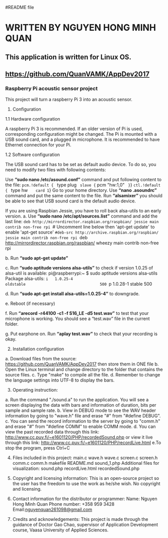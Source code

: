 #README file

# WRITTEN BY NGUYEN HONG MINH QUAN

## This application is written for Linux OS. 

## https://github.com/QuanVAMK/AppDev2017

### Raspberry Pi acoustic sensor project

This project will turn a raspberry Pi 3 into an acoustic sensor.

1. Configuration

1.1 Hardware configuration

A raspberry Pi 3 is recommended. If an older version of Pi is used,
corresponding configuration might be changed.
The Pi is mounted with a USB sound card, and a plugged in microphone.
It is recommended to have Ethernet connection for your Pi.


1.2 Software configuration

The USB sound card has to be set as default audio device. To do so, you need
to modify two files with following contents:

Use **“sudo nano /etc/asound.conf”** command and put following content to the file:
`pcm.!default {
`  type plug
`  slave {
`    pcm "hw:1,0"
`  }
`}
`ctl.!default {
`    type hw
`    card 1
`}
Go to your home directory. Use **“nano .asoundrc”** command and put the same content to the file.
Run **“alsamixer”** you should be able to see that USB sound card is the default audio device.

If you are using Raspbian Jessie, you have to roll back alsa-utils to an
early version.
a. Use **“sudo nano /etc/apt/sources.list”** command and add the last line:
`deb http://mirrordirector.raspbian.org/raspbian/ jessie main contrib non-free rpi
`# Uncomment line below then 'apt-get update' to enable 'apt-get source'
`#deb-src http://archive.raspbian.org/raspbian/ jessie main contrib non-free rpi
`deb http://mirrordirector.raspbian.org/raspbian/ wheezy main contrib non-free rpi

b. Run **“sudo apt-get update”**

c. Run **“sudo aptitude versions alsa-utils”** to check if version 1.0.25 of alsa-util is available:
pi@raspberrypi:~ $ sudo aptitude versions alsa-utils
Package alsa-utils:
`i   1.0.25-4                                                     oldstable                                 500
`p   1.0.28-1                                                     stable                                    500

d. Run **“sudo apt-get install alsa-utils=1.0.25-4”** to downgrade.

e. Reboot (if necessary)

f. Run **“arecord -r44100 -c1 -f S16_LE -d5 test.wav”** to test that your microphone is working. You should see a “test.wav” file in the current folder.

g. Put earphone on. Run **“aplay test.wav”** to check that your recording is okay.


2. Installation configuration

a. Download files from the source: https://github.com/QuanVAMK/AppDev2017 then store them in ONE file
b. Open the Linux terminal and change directory to the folder that contains the source files.
c. Type "make" to compile all the file.
d. Remember to change the language settings into UTF-8 to display the bars.

3. Operating instruction:

a. Run the command "./sound.a" to run the application. You will see a screen displaying the data 
with bars and information of duration, bits per sample and sample rate.
b. View in DEBUG mode to see the WAV header information by going to "wave.h" file and erase "#"
from "#define DEBUG".
c. You can send the record information to the server by going to "comm.h" and erase "#" from 
"#define COMM" to enable COMM mode.
d. You can view the past recorded data through this link: http://www.cc.puv.fi/~e1601120/PHP/recordedSound.php
or view it live through this link: http://www.cc.puv.fi/~e1601120/PHP/recordLive.html
e.To stop the program, press Ctrl+C

4. Files included in this project: main.c wave.h wave.c screen.c screen.h comm.c comm.h makefile 
README.md sound_1.php
Additional files for visualization: sound.php recordLive.html recordedSound.php

5. Copyright and licensing information: This is an open-source project so the user has the freedom
to use the work as he/she wish. No copyright and licensing.

6. Contact information for the distributor or programmer: Name: Nguyen Hong Minh Quan 
Phone number: +358 959 3428 Email:nguyenquan261098@gmail.com

7. Credits and acknowledgements: This project is made through the guidance of Doctor Gao Chao, 
supervisor of Application Development course, Vaasa University of Applied Sciences.



